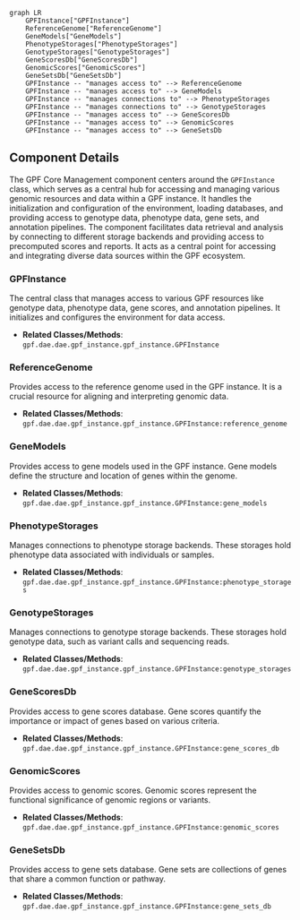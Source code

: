 ```mermaid
graph LR
    GPFInstance["GPFInstance"]
    ReferenceGenome["ReferenceGenome"]
    GeneModels["GeneModels"]
    PhenotypeStorages["PhenotypeStorages"]
    GenotypeStorages["GenotypeStorages"]
    GeneScoresDb["GeneScoresDb"]
    GenomicScores["GenomicScores"]
    GeneSetsDb["GeneSetsDb"]
    GPFInstance -- "manages access to" --> ReferenceGenome
    GPFInstance -- "manages access to" --> GeneModels
    GPFInstance -- "manages connections to" --> PhenotypeStorages
    GPFInstance -- "manages connections to" --> GenotypeStorages
    GPFInstance -- "manages access to" --> GeneScoresDb
    GPFInstance -- "manages access to" --> GenomicScores
    GPFInstance -- "manages access to" --> GeneSetsDb
```

## Component Details

The GPF Core Management component centers around the `GPFInstance` class, which serves as a central hub for accessing and managing various genomic resources and data within a GPF instance. It handles the initialization and configuration of the environment, loading databases, and providing access to genotype data, phenotype data, gene sets, and annotation pipelines. The component facilitates data retrieval and analysis by connecting to different storage backends and providing access to precomputed scores and reports. It acts as a central point for accessing and integrating diverse data sources within the GPF ecosystem.

### GPFInstance
The central class that manages access to various GPF resources like genotype data, phenotype data, gene scores, and annotation pipelines. It initializes and configures the environment for data access.
- **Related Classes/Methods**: `gpf.dae.dae.gpf_instance.gpf_instance.GPFInstance`

### ReferenceGenome
Provides access to the reference genome used in the GPF instance. It is a crucial resource for aligning and interpreting genomic data.
- **Related Classes/Methods**: `gpf.dae.dae.gpf_instance.gpf_instance.GPFInstance:reference_genome`

### GeneModels
Provides access to gene models used in the GPF instance. Gene models define the structure and location of genes within the genome.
- **Related Classes/Methods**: `gpf.dae.dae.gpf_instance.gpf_instance.GPFInstance:gene_models`

### PhenotypeStorages
Manages connections to phenotype storage backends. These storages hold phenotype data associated with individuals or samples.
- **Related Classes/Methods**: `gpf.dae.dae.gpf_instance.gpf_instance.GPFInstance:phenotype_storages`

### GenotypeStorages
Manages connections to genotype storage backends. These storages hold genotype data, such as variant calls and sequencing reads.
- **Related Classes/Methods**: `gpf.dae.dae.gpf_instance.gpf_instance.GPFInstance:genotype_storages`

### GeneScoresDb
Provides access to gene scores database. Gene scores quantify the importance or impact of genes based on various criteria.
- **Related Classes/Methods**: `gpf.dae.dae.gpf_instance.gpf_instance.GPFInstance:gene_scores_db`

### GenomicScores
Provides access to genomic scores. Genomic scores represent the functional significance of genomic regions or variants.
- **Related Classes/Methods**: `gpf.dae.dae.gpf_instance.gpf_instance.GPFInstance:genomic_scores`

### GeneSetsDb
Provides access to gene sets database. Gene sets are collections of genes that share a common function or pathway.
- **Related Classes/Methods**: `gpf.dae.dae.gpf_instance.gpf_instance.GPFInstance:gene_sets_db`
